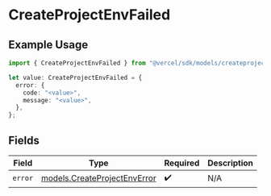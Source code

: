 # CreateProjectEnvFailed

## Example Usage

```typescript
import { CreateProjectEnvFailed } from "@vercel/sdk/models/createprojectenvop.js";

let value: CreateProjectEnvFailed = {
  error: {
    code: "<value>",
    message: "<value>",
  },
};
```

## Fields

| Field                                                              | Type                                                               | Required                                                           | Description                                                        |
| ------------------------------------------------------------------ | ------------------------------------------------------------------ | ------------------------------------------------------------------ | ------------------------------------------------------------------ |
| `error`                                                            | [models.CreateProjectEnvError](../models/createprojectenverror.md) | :heavy_check_mark:                                                 | N/A                                                                |